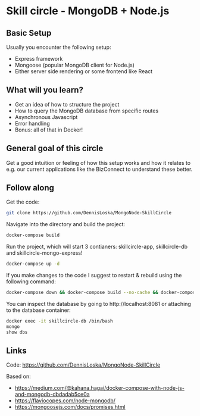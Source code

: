 # Skill circle - MongoDB + Node.js

## Basic Setup
Usually you encounter the following setup:
- Express framework
- Mongoose (popular MongoDB client for Node.js)
- Either server side rendering or some frontend like React

## What will you learn?

- Get an idea of how to structure the project
- How to query the MongoDB database from specific routes
- Asynchronous Javascript
- Error handling
- Bonus: all of that in Docker!

## General goal of this circle

Get a good intuition or feeling of how this setup works and how it relates to e.g. our current applications like the BizConnect to understand these better.

## Follow along

Get the code:

```bash
git clone https://github.com/DennisLoska/MongoNode-SkillCircle
```

Navigate into the directory and build the project:

```bash
docker-compose build
```
Run the project, which will start 3 contianers: skillcircle-app, skillcircle-db and skillcircle-mongo-express!

```bash
docker-compose up -d
```
If you make changes to the code I suggest to restart & rebuild using the following command:

```bash
docker-compose down && docker-compose build --no-cache && docker-compose up
```
You can inspect the database by going to http://localhost:8081 or attaching to the database container:

```bash
docker exec -it skillcircle-db /bin/bash
mongo
show dbs
```


## Links

Code: https://github.com/DennisLoska/MongoNode-SkillCircle

Based on:

- https://medium.com/@kahana.hagai/docker-compose-with-node-js-and-mongodb-dbdadab5ce0a
- https://flaviocopes.com/node-mongodb/
- https://mongoosejs.com/docs/promises.html
